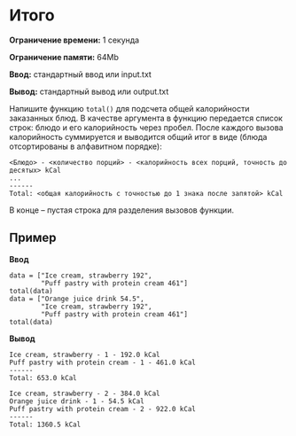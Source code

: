 # Итого

**Ограничение времени:** 1 секунда

**Ограничение памяти:** 64Mb

**Ввод:** стандартный ввод или input.txt

**Вывод:** стандартный вывод или output.txt

Напишите функцию `total()` для подсчета общей калорийности заказанных блюд. В качестве аргумента в функцию передается список строк: блюдо и его калорийность через пробел. После каждого вызова калорийность суммируется и выводится общий итог в виде (блюда отсортированы в алфавитном порядке):

`<Блюдо> - <количество порций> - <калорийность всех порций, точность до десятых> kCal`  
`...`  
`------`  
`Total: <общая калорийность с точностью до 1 знака после запятой> kCal`

В конце – пустая строка для разделения вызовов функции.

## Пример

**Ввод**
```
data = ["Ice cream, strawberry 192",
        "Puff pastry with protein cream 461"]
total(data)
data = ["Orange juice drink 54.5",
        "Ice cream, strawberry 192",
        "Puff pastry with protein cream 461"]
total(data)
```

**Вывод**
```
Ice cream, strawberry - 1 - 192.0 kCal
Puff pastry with protein cream - 1 - 461.0 kCal
------
Total: 653.0 kCal

Ice cream, strawberry - 2 - 384.0 kCal
Orange juice drink - 1 - 54.5 kCal
Puff pastry with protein cream - 2 - 922.0 kCal
------
Total: 1360.5 kCal